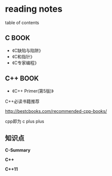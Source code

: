 ﻿# reading notes

table of contents

## C BOOK
* 《C缺陷与陷阱》
* 《C和指针》
* 《C专家编程》


## C++ BOOK
* 《C++ Primer(第5版)》

C++必读书籍推荐

http://bestcbooks.com/recommended-cpp-books/


cpp即为 c plus plus


## 知识点

**C-Summary**

**C++**

**C++11**





